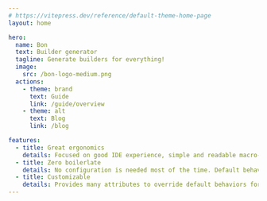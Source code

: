 ```yaml
---
# https://vitepress.dev/reference/default-theme-home-page
layout: home

hero:
  name: Bon
  text: Builder generator
  tagline: Generate builders for everything!
  image:
    src: /bon-logo-medium.png
  actions:
    - theme: brand
      text: Guide
      link: /guide/overview
    - theme: alt
      text: Blog
      link: /blog

features:
  - title: Great ergonomics
    details: Focused on good IDE experience, simple and readable macro-generated method signatures.
  - title: Zero boilerlate
    details: No configuration is needed most of the time. Default behaviors match 99% of use cases.
  - title: Customizable
    details: Provides many attributes to override default behaviors for advanced use cases.
---
```

